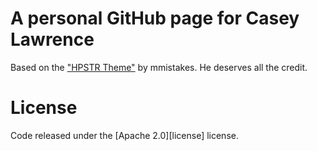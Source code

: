 # A personal GitHub page for Casey Lawrence

Based on the ["HPSTR Theme"](https://mmistakes.github.io/hpstr-jekyll-theme/) by mmistakes. He deserves all the credit.

# License

Code released under the [Apache 2.0][license] license.
